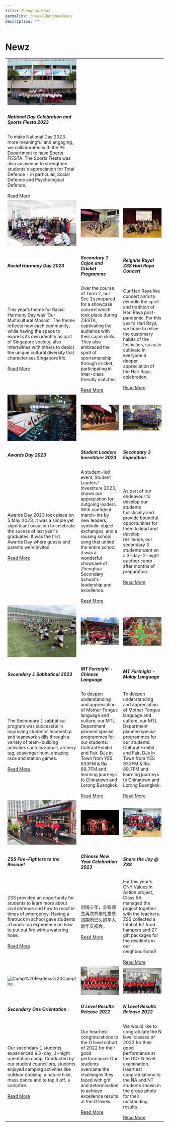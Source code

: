 ```yaml
---
title: Zhenghua Newz
permalink: /news/ZhenghuaNewz/
description: ""
---
```

# Newz
<table>
  <tbody>
		<tr>
    <td width="33%"><img src="/images/nationalday1.png" alt="National Day 2023"></td>
    <td width="33%"></td>
    <td width="33%"></td>
  </tr>
  <tr>
    <td>
      <h5>National Day Celebration and Sports Fiesta 2023</h5>
    </td>
    <td>
      <h5></h5>
    </td>
    <td>
       <h5></h5>
    </td>
  </tr>
  <tr>
    <td>To make National Day 2023 more meaningful and engaging, we collaborated with the PE Department to have Sports FIESTA. The Sports Fiesta was also an avenue to strengthen students's appreciation for Total Defence - in particular, Social Defence and Psychological Defence. <br> <br>
      <a href="/rhd2023/">Read More</a>
    </td>
    <td><br> <br>
      <a href=""></a>
    </td>
    <td><br> <br>
      <a href=""></a>
    </td>
  </tr>
		<tr>
    <td width="33%"><img src="/images/rhd2302.jpg" alt="Racial Harmony Day"></td>
    <td width="33%"><img src="/images/ziestasec103.jpg" alt="Sec 1 Cajon and Cricket"></td>
    <td width="33%"><img src="/images/raya2301.jpg" alt="Reignite Raya ZSS"></td>
  </tr>
  <tr>
    <td>
      <h5>Racial Harmony Day 2023</h5>
    </td>
    <td>
      <h5>Secondary 1 Cajon and Cricket Programme</h5>
    </td>
    <td>
       <h5>Reignite Raya! ZSS Hari Raya Concert</h5>
    </td>
  </tr>
  <tr>
    <td>This year’s theme for Racial Harmony Day was ‘Our Multicultural Mosaic’ .The theme reflects how each community, while having the space to express its own identity as part of Singapore society, also intertwines with others to depict the unique cultural diversity that characterises Singapore life. <br> <br>
      <a href="/rhd2023/">Read More</a>
    </td>
    <td>Over the course of Term 2, our Sec 1s prepared for a showcase concert which took place during ZIESTA, captivating the audience with their cajon skills. They also embraced the spirit of sportsmanship through cricket, participating in inter-class friendly matches.<br> <br>
      <a href="/ziesta2023/">Read More</a>
    </td>
    <td>Our Hari Raya live concert aims to rekindle the spirit and tradition of Hari Raya post-pandemic. For this year’s Hari Raya, we hope to relive the customary habits of the festivities, so as to cultivate in everyone a deeper appreciation of the Hari Raya celebration.<br> <br>
      <a href="/hariraya2023/">Read More</a>
    </td>
  </tr>
		<tr>
    <td width="33%"><img src="/images/ad2023main.jpg" alt="Student Leaders Investiture"></td>
    <td width="33%"><img src="/images/slinvest202300.jpg" alt="Student Leaders Investiture"></td>
    <td width="33%"><img src="/images/sec3exp1.jpg" alt="MT Fortnight"></td>
  </tr>
  <tr>
    <td>
      <h5>Awards Day 2023</h5>
    </td>
    <td>
      <h5>Student Leaders Investiture 2023</h5>
    </td>
    <td>
       <h5>Secondary 3 Expedition</h5>
    </td>
  </tr>
  <tr>
    <td>Awards Day 2023 took place on 5 May 2023. It was a simple yet significant occasion to celebrate the sucess of last year's graduates. It was the first Awards Day where guests and parents were invited.<br> <br>
      <a href="/awardsday2023/">Read More</a>
    </td>
    <td>A student-led event, Student Leaders' Investiture 2023, shows our appreciation for outgoing leaders. WIth confident march-ins by new leaders, symbolic object exchanges, and a rousing school song that united the entire school, it was a wonderful showcase of Zhenghua Secondary School's leadership and excellence.<br> <br>
      <a href="/slinvest2023/">Read More</a>
    </td>
    <td>As part of our endeavour to develop our students holistically and provide bountiful opportunities for them to lead and develop resilience, our secondary 3 students went on a 3-day-2-night outdoor camp after months of preparation.<br> <br>
      <a href="/sec3expedition2023/">Read More</a>
    </td>
  </tr>
		<tr>
    <td width="33%"><img src="/images/sec1sab4.jpg" alt="MT Fortnight"></td>
    <td width="33%"><img src="/images/mainpic.jpg" alt="MT Fortnight"></td>
    <td width="33%"><img src="/images/mtfortnightmlmainpic.jpg" alt="MT Fortnight"></td>
  </tr>
  <tr>
    <td>
    <h5>Secondary 1 Sabbatical 2023</h5>
    </td>
    <td>
      <h5>MT Fortnight - Chinese Language</h5>
    </td>
    <td><h5>MT Fortnight - Malay Language</h5>
    </td>
  </tr>
  <tr>
    <td>The Secondary 1 sabbatical program was successful in improving students' leadership and teamwork skills through a variety of team-building activities such as kinball, archery tag, scavenger hunt, amazing race and station games.<br>
      <br>
      <a href="/zhenghua-newz/nav/sec-1-sab/">Read More</a>
    </td>
    <td>To deepen understanding and appreciation of Mother Tongue language and culture, our MTL Department planned special programmes for our students: Cultural Exhibit and Fair, DJs in Town from YES 933FM &amp; Ria 89.7FM and learning journeys to Chinatown and Lorong Buangkok.<br> <br>
      <a href="/mtfortnightcl2023/">Read More</a>
    </td>
    <td>To deepen understanding and appreciation of Mother Tongue language and culture, our MTL Department planned special programmes for our students: Cultural Exhibit and Fair, DJs in Town from YES 933FM &amp; Ria 89.7FM and learning journeys to Chinatown and Lorong Buangkok.<br>
      <br>
      <a href="/mtfortnightml2023/">Read More</a>
    </td>
  </tr>
  <tr>
    <td width="33%"><img src="/images/TD1.jpg" alt="TotalDefence"></td>
    <td width="33%"><img src="/images/CNY1.jpg" alt="CNY1"></td>
    <td width="33%"><img src="/images/sharethejoy%20mainpic.jpg" alt="sharethejoy%20mainpic"></td>
  </tr>
  <tr>
    <td>
     <h5>ZSS Fire-Fighters to the Rescue!</h5>
    </td>
    <td>
       <h5>Chinese New Year Celebration 2023</h5>
		</td>
    <td>
		<h5>Share the Joy @ ZSS</h5>
		</td>
  </tr>
  <tr>
    <td>
    ZSS provided an opportunity for students to learn more about civil defence and how to react in times of emergency. Having a firetruck in school gave students a hands-on experience on how to put out fire with a watering hose.<br> <br>
      <a href="/totaldefence2023/">Read More</a>
    </td>
    <td>
      时隔三年，全校师生再次齐聚礼堂参加期盼已久的华人新年庆祝会。<br>
      <br>
      <a href="/cny2023/">Read More</a>
    </td>
    <td>
  For this year's CNY Values in Action project, Class 5A managed the project together with the teachers. ZSS collected a total of 67 food hampers and 27 gift packages for the residents in our neighbourhood!<br>
      <br>
      <a href="/sharethejoyzss/">Read More</a>
		</td>
  </tr>
		  <tr>
    <td width="33%"><img src="/images/Camp%20Fearless%20Campfire.jpeg" alt="Camp%20Fearless%20Campfire"></td>
    <td width="33%"><img src="/images/P1011262.jpg" alt="P1011262"></td>
    <td width="33%"><img src="/images/2022NLEVELRESULSTSRELEASE.jpg" alt="2022NLEVELRESULSTSRELEASE"></td>
  </tr>
		 <tr>
    <td>
		<h5>Secondary One Orientation</h5>
    </td>
    <td>
			 <h5>O Level Results Release 2022</h5>
		</td>
    <td>
			<h5>N Level Results Release 2022</h5>
		</td>
  </tr>
  <tr>
    <td>
			       Our secondary 1 students experienced a 3-day, 1-night orientation camp. Conducted by our student councillors, students enjoyed camping activities like outdoor cooking, a nature hike, mass dance and to top it off, a campfire.<br>
      <br>
      <a href="/CampFearless2023/">Read More</a>
		</td>
    <td>
			 Our heartiest congratulations to the O level cohort of 2022 for their good performance. Our students overcame the challenges they faced with grit and determination to achieve excellence results at the O levels.<br>
      <br>
      <a href="/achievements/Academic-Achievements/permalink/">Read More</a>
		</td>
    <td>
							  We would like to congratulate the N level classes of 2022 for their good performance at the GCE N level examination. Heartiest congratulations to the NA and NT students shown in the group photo for their outstanding results.<br>
      <br>
      <a href="/achievements/Academic-Achievements/2022-N-Level-Examination-Results/">Read More</a>
		</td>
  </tr>
</tbody></table>